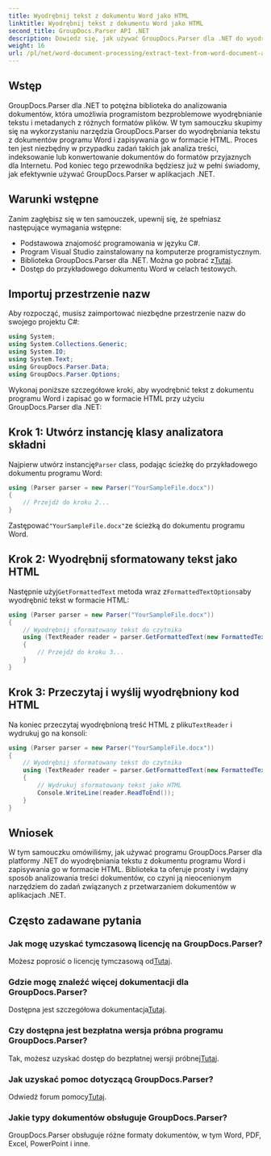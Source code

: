 ```yaml
---
title: Wyodrębnij tekst z dokumentu Word jako HTML
linktitle: Wyodrębnij tekst z dokumentu Word jako HTML
second_title: GroupDocs.Parser API .NET
description: Dowiedz się, jak używać GroupDocs.Parser dla .NET do wyodrębniania tekstu z dokumentów programu Word i zapisywania go w formacie HTML. Samouczek krok po kroku z przykładami kodu.
weight: 16
url: /pl/net/word-document-processing/extract-text-from-word-document-as-html/
---
```

## Wstęp
GroupDocs.Parser dla .NET to potężna biblioteka do analizowania dokumentów, która umożliwia programistom bezproblemowe wyodrębnianie tekstu i metadanych z różnych formatów plików. W tym samouczku skupimy się na wykorzystaniu narzędzia GroupDocs.Parser do wyodrębniania tekstu z dokumentów programu Word i zapisywania go w formacie HTML. Proces ten jest niezbędny w przypadku zadań takich jak analiza treści, indeksowanie lub konwertowanie dokumentów do formatów przyjaznych dla Internetu. Pod koniec tego przewodnika będziesz już w pełni świadomy, jak efektywnie używać GroupDocs.Parser w aplikacjach .NET.
## Warunki wstępne
Zanim zagłębisz się w ten samouczek, upewnij się, że spełniasz następujące wymagania wstępne:
- Podstawowa znajomość programowania w języku C#.
- Program Visual Studio zainstalowany na komputerze programistycznym.
-  Biblioteka GroupDocs.Parser dla .NET. Można go pobrać z[Tutaj](https://releases.groupdocs.com/parser/net/).
- Dostęp do przykładowego dokumentu Word w celach testowych.
## Importuj przestrzenie nazw
Aby rozpocząć, musisz zaimportować niezbędne przestrzenie nazw do swojego projektu C#:
```csharp
using System;
using System.Collections.Generic;
using System.IO;
using System.Text;
using GroupDocs.Parser.Data;
using GroupDocs.Parser.Options;
```
Wykonaj poniższe szczegółowe kroki, aby wyodrębnić tekst z dokumentu programu Word i zapisać go w formacie HTML przy użyciu GroupDocs.Parser dla .NET:
## Krok 1: Utwórz instancję klasy analizatora składni
 Najpierw utwórz instancję`Parser` class, podając ścieżkę do przykładowego dokumentu programu Word:
```csharp
using (Parser parser = new Parser("YourSampleFile.docx"))
{
    // Przejdź do kroku 2...
}
```
 Zastępować`"YourSampleFile.docx"`ze ścieżką do dokumentu programu Word.
## Krok 2: Wyodrębnij sformatowany tekst jako HTML
 Następnie użyj`GetFormattedText` metoda wraz z`FormattedTextOptions`aby wyodrębnić tekst w formacie HTML:
```csharp
using (Parser parser = new Parser("YourSampleFile.docx"))
{
    // Wyodrębnij sformatowany tekst do czytnika
    using (TextReader reader = parser.GetFormattedText(new FormattedTextOptions(FormattedTextMode.Html)))
    {
        // Przejdź do kroku 3...
    }
}
```
## Krok 3: Przeczytaj i wyślij wyodrębniony kod HTML
 Na koniec przeczytaj wyodrębnioną treść HTML z pliku`TextReader` i wydrukuj go na konsoli:
```csharp
using (Parser parser = new Parser("YourSampleFile.docx"))
{
    // Wyodrębnij sformatowany tekst do czytnika
    using (TextReader reader = parser.GetFormattedText(new FormattedTextOptions(FormattedTextMode.Html)))
    {
        // Wydrukuj sformatowany tekst jako HTML
        Console.WriteLine(reader.ReadToEnd());
    }
}
```
## Wniosek
W tym samouczku omówiliśmy, jak używać programu GroupDocs.Parser dla platformy .NET do wyodrębniania tekstu z dokumentu programu Word i zapisywania go w formacie HTML. Biblioteka ta oferuje prosty i wydajny sposób analizowania treści dokumentów, co czyni ją nieocenionym narzędziem do zadań związanych z przetwarzaniem dokumentów w aplikacjach .NET.

## Często zadawane pytania
### Jak mogę uzyskać tymczasową licencję na GroupDocs.Parser?
 Możesz poprosić o licencję tymczasową od[Tutaj](https://purchase.groupdocs.com/temporary-license/).
### Gdzie mogę znaleźć więcej dokumentacji dla GroupDocs.Parser?
 Dostępna jest szczegółowa dokumentacja[Tutaj](https://tutorials.groupdocs.com/parser/net/).
### Czy dostępna jest bezpłatna wersja próbna programu GroupDocs.Parser?
 Tak, możesz uzyskać dostęp do bezpłatnej wersji próbnej[Tutaj](https://releases.groupdocs.com/).
### Jak uzyskać pomoc dotyczącą GroupDocs.Parser?
 Odwiedź forum pomocy[Tutaj](https://forum.groupdocs.com/c/parser/17).
### Jakie typy dokumentów obsługuje GroupDocs.Parser?
GroupDocs.Parser obsługuje różne formaty dokumentów, w tym Word, PDF, Excel, PowerPoint i inne.